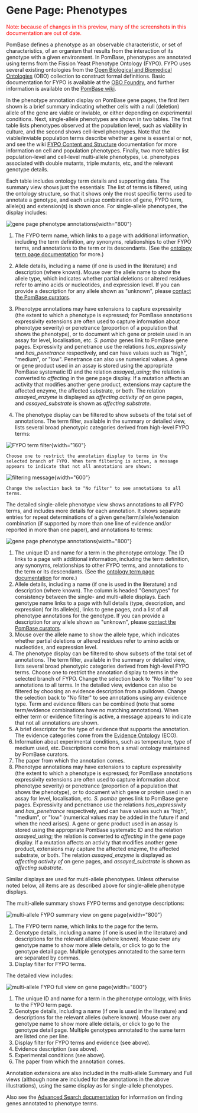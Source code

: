 # Gene Page: Phenotypes

<div style="color: red">
  Note: because of changes in this preview, many of the screenshots in
  this documentation are out of date.
</div>

PomBase defines a phenotype as an observable characteristic, or set of
characteristics, of an organism that results from the interaction of its
genotype with a given environment. In PomBase, phenotypes are annotated
using terms from the Fission Yeast Phenotype Ontology (FYPO). FYPO uses
several existing ontologies from the [Open Biological and Biomedical
Ontologies](http://obofoundry.org/) (OBO) collection to construct formal
definitions. Basic documentation for FYPO is available at the [OBO
Foundry](http://obofoundry.org/cgi-bin/detail.cgi?id=fypo), and further
information is available on the [PomBase
wiki](http://curation.pombase.org/pombase-trac/wiki/FissionYeastPhenotypeOntology).

In the phenotype annotation display on PomBase gene pages, the first
item shown is a brief summary indicating whether cells with a null
(deletion) allele of the gene are viable or inviable, or either
depending on experimental conditions. Next, single-allele phenotypes are
shown in two tables. The first table lists phenotypes observed at the
population level, such as viability in culture, and the second shows
cell-level phenotypes. Note that the viable/inviable population terms
describe whether a gene is essential or not, and see the wiki [FYPO
Content and
Structure](http://curation.pombase.org/pombase-trac/wiki/FYPOContentStructure)
documentation for more information on cell and population phenotypes.
Finally, two more tables list population-level and cell-level
multi-allele phenotypes, i.e. phenotypes associated with double mutants,
triple mutants, etc, and the relevant genotype details.

Each table includes ontology term details and supporting data. The
summary view shows just the essentials: The list of terms is filtered,
using the ontology structure, so that it shows only the most specific
terms used to annotate a genotype, and each unique combination of
gene, FYPO term, allele(s) and extension(s) is shown once. For
single-allele phenotypes, the display includes:

![gene page phenotype annotations](assets/single_fypo_gene_page_summary.png "Single-allele FYPO summary on gene page"){width="800"}

1.  The FYPO term name, which links to a page with additional
    information, including the term definition, any synonyms,
    relationships to other FYPO terms, and annotations to the term or
    its descendants. (See the [ontology term page
    documentation](/documentation/ontology-term-page) for more.)
2.  Allele details, including a name (if one is used in the
    literature) and description (where known). Mouse over the allele
    name to show the allele type, which indicates whether partial
    deletions or altered residues refer to amino acids or nucleotides,
    and expression level. If you can provide a description for any
    allele shown as "unknown", please [contact the PomBase
    curators](mailto:helpdesk@pombase.org).
3.  Phenotype annotations may have extensions to capture expressivity
    (the extent to which a phenotype is expressed; for PomBase
    annotations expressivity extensions are often used to capture
    information about phenotype severity) or penetrance (proportion of
    a population that shows the phenotype), or to document which gene
    or protein used in an assay for level, localisation,
    etc. *S. pombe* genes link to PomBase gene pages. Expressivity and
    penetrance use the relations *has\_expressivity* and
    *has\_penetrance* respectively, and can have values such as
    "high", "medium", or "low".  Penetrance can also use numerical
    values. A gene or gene product used in an assay is stored using
    the appropriate PomBase systematic ID and the relation
    *assayed\_using*; the relation is converted to *affecting* in the
    gene page display.  If a mutation affects an activity that
    modifies another gene product, extensions may capture the affected
    enzyme, the affected substrate, or both. The relation
    *assayed\_enzyme* is displayed as *affecting activity of* on gene
    pages, and *assayed\_substrate* is shown as *affecting substrate*.
  
4.  The phenotype display can be filtered to show subsets of the total
    set of annotations. The term filter, available in the summary or
    detailed view, lists several broad phenotypic categories derived
    from high-level FYPO terms:

![FYPO term filter](assets/fypo_term_filter_pulldown.png "FYPO annotation term filter"){width="160"}

    Choose one to restrict the annotation display to terms in the
    selected branch of FYPO. When term filtering is active, a message
    appears to indicate that not all annotations are shown:

![filtering message](assets/fypo_showing_n_annotations.png "filtered annotation display message"){width="600"}

    Change the selection back to "No filter" to see annotations to all terms.

The detailed single-allele phenotype view shows annotations to all
FYPO terms, and includes more details for each annotation. It shows
separate entries for repeat determinations of a given
gene/term/allele/extension combination (if supported by more than one
line of evidence and/or reported in more than one paper), and
annotations to terms:

![gene page phenotype annotations](assets/single_fypo_gene_page_full.png "Single-allele FYPO detailed view on gene page"){width="800"}

1.  The unique ID and name for a term in the phenotype ontology. The
    ID links to a page with additional information, including the term
    definition, any synonyms, relationships to other FYPO terms, and
    annotations to the term or its descendants. (See the [ontology
    term page documentation](/documentation/ontology-term-page) for
    more.)
2.  Allele details, including a name (if one is used in the
    literature) and description (where known). The column is headed
    "Genotypes" for consistency between the single- and multi-allele
    displays. Each genotype name links to a page with full details
    (type, description, and expression) for its allele(s), links to
    gene pages, and a list of all phenotype annotations for the
    genotype. If you can provide a description for any allele shown as
    "unknown", please [contact the PomBase
    curators](mailto:helpdesk@pombase.org).
3.  Mouse over the allele name to show the allele type, which
    indicates whether partial deletions or altered residues refer to
    amino acids or nucleotides, and expression level.
4.  The phenotype display can be filtered to show subsets of the total
    set of annotations. The term filter, available in the summary or
    detailed view, lists several broad phenotypic categories derived
    from high-level FYPO terms. Choose one to restrict the annotation
    display to terms in the selected branch of FYPO. Change the
    selection back to "No filter" to see annotations to all terms. In
    the detailed view, evidence can also be filtered by choosing an
    evidence description from a pulldown. Change the selection back to
    "No filter" to see annotations using any evidence type. Term and
    evidence filters can be combined (note that some term/evidence
    combinations have no matching annotations). When either term or
    evidence filtering is active, a message appears to indicate that
    not all annotations are shown.
5.  A brief descriptor for the type of evidence that supports the
    annotation. The evidence categories come from the [Evidence
    Ontology](http://www.evidenceontology.org/) (ECO).
6.  Information about experimental conditions, such as temperature, type
    of medium used, etc. Descriptions come from a small ontology
    maintained by PomBase curators.
7.  The paper from which the annotation comes.
8.  Phenotype annotations may have extensions to capture expressivity
    (the extent to which a phenotype is expressed; for PomBase
    annotations expressivity extensions are often used to capture
    information about phenotype severity) or penetrance (proportion of a
    population that shows the phenotype), or to document which gene or
    protein used in an assay for level, localisation, etc. *S. pombe*
    genes link to PomBase gene pages. Expressivity and penetrance use
    the relations *has\_expressivity* and *has\_penetrance*
    respectively, and can have values such as "high", "medium", or "low"
    (numerical values may be added in the future if and when the need
    arises). A gene or gene product used in an assay is stored using the
    appropriate PomBase systematic ID and the relation *assayed\_using*;
    the relation is converted to *affecting* in the gene page display.
    If a mutation affects an activity that modifies another gene
    product, extensions may capture the affected enzyme, the affected
    substrate, or both. The relation *assayed\_enzyme* is displayed as
    *affecting activity of* on gene pages, and *assayed\_substrate* is
    shown as *affecting substrate*.

Similar displays are used for multi-allele phenotypes. Unless
otherwise noted below, all items are as described above for
single-allele phenotype displays.

The multi-allele summary shows FYPO terms and genotype descriptions:

![multi-allele FYPO summary view on gene page](assets/multi_fypo_gene_page_summary.png){width="800"}

1.  The FYPO term name, which links to the page for the term.
2.  Genotype details, including a name (if one is used in the
    literature) and descriptions for the relevant alleles (where
    known). Mouse over any genotype name to show more allele details,
    or click to go to the genotype detail page. Multiple genotypes
    annotated to the same term are separated by commas.
3.  Display filter for FYPO terms.

The detailed view includes:

![multi-allele FYPO full view on gene page](assets/multi_fypo_gene_page_full.png){width="800"}

1.  The unique ID and name for a term in the phenotype ontology, with
    links to the FYPO term page.
2.  Genotype details, including a name (if one is used in the
    literature) and descriptions for the relevant alleles (where
    known). Mouse over any genotype name to show more allele details,
    or click to go to the genotype detail page. Multiple genotypes
    annotated to the same term are listed one per line.
3.  Display filter for FYPO terms and evidence (see above).
4.  Evidence description (see above).
5.  Experimental conditions (see above).
6.  The paper from which the annotation comes.

Annotation extensions are also included in the multi-allele Summary and
Full views (although none are included for the annotations in the above
illustrations), using the same display as for single-allele phenotypes.

Also see the [Advanced Search
documentation](/documentation/advanced-search-documentation) for
information on finding genes annotated to phenotype terms.
